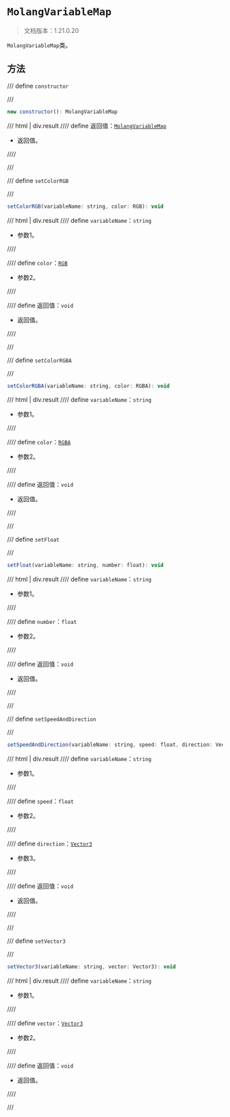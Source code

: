 # `MolangVariableMap`

> 文档版本：1.21.0.20

`MolangVariableMap`类。

## 方法

/// define
`constructor`


///

```js
new constructor(): MolangVariableMap
```

/// html | div.result
//// define
返回值：[`MolangVariableMap`](../molangvariablemap.md)

- 返回值。


////

///


/// define
`setColorRGB`


///

```js
setColorRGB(variableName: string, color: RGB): void
```

/// html | div.result
//// define
`variableName`：`string`

- 参数1。


////

//// define
`color`：[`RGB`](../rgb.md)

- 参数2。


////

//// define
返回值：`void`

- 返回值。


////

///


/// define
`setColorRGBA`


///

```js
setColorRGBA(variableName: string, color: RGBA): void
```

/// html | div.result
//// define
`variableName`：`string`

- 参数1。


////

//// define
`color`：[`RGBA`](../rgba.md)

- 参数2。


////

//// define
返回值：`void`

- 返回值。


////

///


/// define
`setFloat`


///

```js
setFloat(variableName: string, number: float): void
```

/// html | div.result
//// define
`variableName`：`string`

- 参数1。


////

//// define
`number`：`float`

- 参数2。


////

//// define
返回值：`void`

- 返回值。


////

///


/// define
`setSpeedAndDirection`


///

```js
setSpeedAndDirection(variableName: string, speed: float, direction: Vector3): void
```

/// html | div.result
//// define
`variableName`：`string`

- 参数1。


////

//// define
`speed`：`float`

- 参数2。


////

//// define
`direction`：[`Vector3`](../vector3.md)

- 参数3。


////

//// define
返回值：`void`

- 返回值。


////

///


/// define
`setVector3`


///

```js
setVector3(variableName: string, vector: Vector3): void
```

/// html | div.result
//// define
`variableName`：`string`

- 参数1。


////

//// define
`vector`：[`Vector3`](../vector3.md)

- 参数2。


////

//// define
返回值：`void`

- 返回值。


////

///


